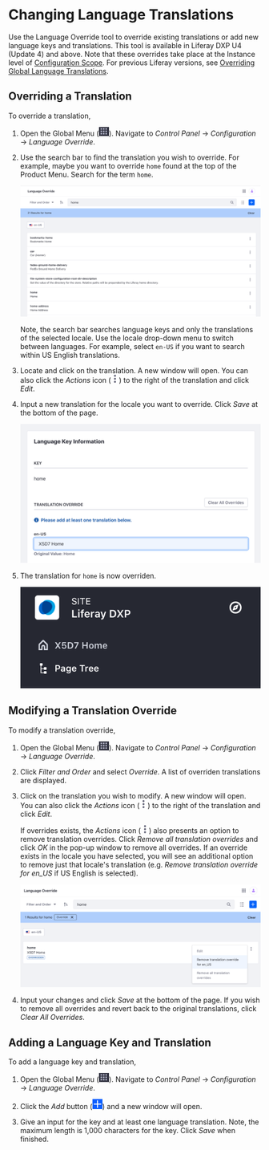 # Changing Language Translations

Use the Language Override tool to override existing translations or add new language keys and translations. This tool is available in Liferay DXP U4 (Update 4) and above. Note that these overrides take place at the Instance level of [Configuration Scope](./understanding-configuration-scope.md). For previous Liferay versions, see [Overriding Global Language Translations](../../liferay-internals/extending-liferay/overriding-global-language-translations.md).

## Overriding a Translation

To override a translation,

1. Open the Global Menu (![Global Menu](../../images/icon-applications-menu.png)). Navigate to *Control Panel* &rarr; *Configuration* &rarr; *Language Override*.

2. Use the search bar to find the translation you wish to override. For example, maybe you want to override `home` found at the top of the Product Menu. Search for the term `home`.

    ![Search for the term `home` in the Language Override UI.](./changing-language-translations/images/01.png)

    Note, the search bar searches language keys and only the translations of the selected locale. Use the locale drop-down menu to switch between languages. For example, select `en-US` if you want to search within US English translations. 

3. Locate and click on the translation. A new window will open. You can also click the *Actions* icon (![Actions icon](../../images/icon-actions.png)) to the right of the translation and click *Edit*.

4. Input a new translation for the locale you want to override. Click *Save* at the bottom of the page. 

    ![Input a new translation for the locale you want to override.](./changing-language-translations/images/02.png)

5. The translation for `home` is now overriden.

    ![The translation for `home` is now overriden..](./changing-language-translations/images/03.png)

## Modifying a Translation Override

To modify a translation override,

1. Open the Global Menu (![Global Menu](../../images/icon-applications-menu.png)). Navigate to *Control Panel* &rarr; *Configuration* &rarr; *Language Override*.

2. Click *Filter and Order* and select *Override*. A list of overriden translations are displayed.

3. Click on the translation you wish to modify. A new window will open. You can also click the *Actions* icon (![Actions icon](../../images/icon-actions.png)) to the right of the translation and click *Edit*. 

    If overrides exists, the *Actions* icon (![Actions icon](../../images/icon-actions.png)) also presents an option to remove translation overrides. Click *Remove all translation overrides* and click *OK* in the pop-up window to remove all overrides. If an override exists in the locale you have selected, you will see an additional option to remove just that locale's translation (e.g. *Remove translation override for en_US* if US English is selected).

    ![The Actions icon presents the option to remove translation overrides.](./changing-language-translations/images/04.png)

4. Input your changes and click *Save* at the bottom of the page. If you wish to remove all overrides and revert back to the original translations, click *Clear All Overrides*.

## Adding a Language Key and Translation

To add a language key and translation,

1. Open the Global Menu (![Global Menu](../../images/icon-applications-menu.png)). Navigate to *Control Panel* &rarr; *Configuration* &rarr; *Language Override*.

1. Click the *Add* button (![Add button](../../images/icon-add.png)) and a new window will open.

1. Give an input for the key and at least one language translation. Note, the maximum length is 1,000 characters for the key. Click *Save* when finished.